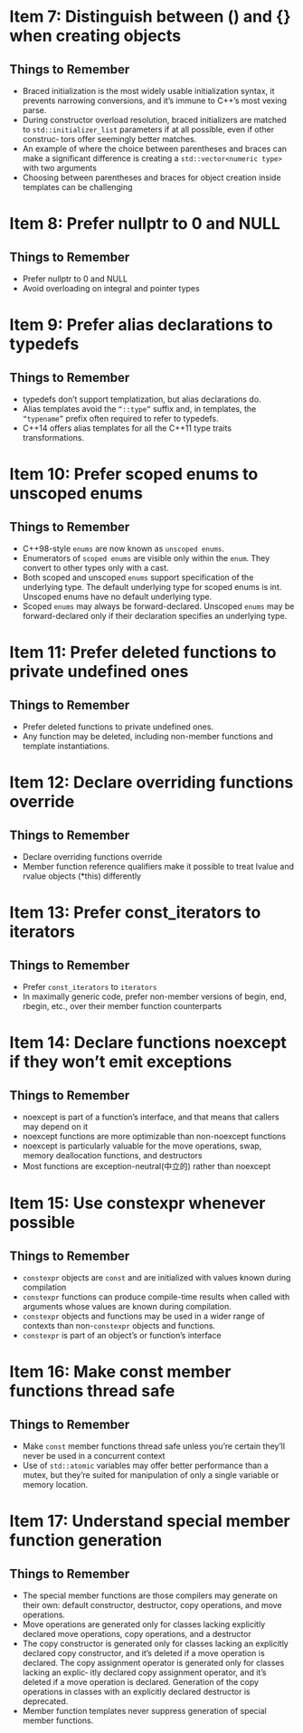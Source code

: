 # Item 7: Distinguish between () and {} when creating objects
## Things to Remember
* Braced initialization is the most widely usable initialization syntax, it prevents
narrowing conversions, and it’s immune to C++’s most vexing parse.
* During constructor overload resolution, braced initializers are matched to
`std::initializer_list` parameters if at all possible, even if other construc‐
tors offer seemingly better matches.
* An example of where the choice between parentheses and braces can make a
significant difference is creating a `std::vector<numeric type>` with two
arguments
* Choosing between parentheses and braces for object creation inside templates
can be challenging

# Item 8: Prefer nullptr to 0 and NULL
## Things to Remember
* Prefer nullptr to 0 and NULL
* Avoid overloading on integral and pointer types

# Item 9: Prefer alias declarations to typedefs
## Things to Remember
* typedefs don’t support templatization, but alias declarations do.
* Alias templates avoid the `“::type”` suffix and, in templates, the `“typename”` prefix often required to refer to typedefs.
* C++14 offers alias templates for all the C++11 type traits transformations.

# Item 10: Prefer scoped enums to unscoped enums
## Things to Remember
* C++98-style `enums` are now known as `unscoped enums`.
* Enumerators of `scoped enums` are visible only within the `enum`. They convert
to other types only with a cast.
* Both scoped and unscoped `enums` support specification of the underlying type.
The default underlying type for scoped enums is int. Unscoped enums have no
default underlying type.
* Scoped `enums` may always be forward-declared. Unscoped `enums` may be
forward-declared only if their declaration specifies an underlying type.

# Item 11: Prefer deleted functions to private undefined ones
## Things to Remember
* Prefer deleted functions to private undefined ones.
* Any function may be deleted, including non-member functions and template
instantiations.

# Item 12: Declare overriding functions override
## Things to Remember
* Declare overriding functions override
* Member function reference qualifiers make it possible to treat lvalue and
rvalue objects (*this) differently

# Item 13: Prefer const_iterators to iterators
## Things to Remember
* Prefer `const_iterators` to `iterators`
* In maximally generic code, prefer non-member versions of begin, end,
rbegin, etc., over their member function counterparts

# Item 14: Declare functions noexcept if they won’t emit exceptions
## Things to Remember
* noexcept is part of a function’s interface, and that means that callers may
depend on it
* noexcept functions are more optimizable than non-noexcept functions
* noexcept is particularly valuable for the move operations, swap, memory
deallocation functions, and destructors
* Most functions are exception-neutral(中立的) rather than noexcept

# Item 15: Use constexpr whenever possible
## Things to Remember
* `constexpr` objects are `const` and are initialized with values known during
compilation
* `constexpr` functions can produce compile-time results when called with
arguments whose values are known during compilation.
* `constexpr` objects and functions may be used in a wider range of contexts
than non-`constexpr` objects and functions.
* `constexpr` is part of an object’s or function’s interface

# Item 16: Make const member functions thread safe
## Things to Remember
* Make `const` member functions thread safe unless you’re certain they’ll never
be used in a concurrent context
* Use of `std::atomic` variables may offer better performance than a mutex, but
they’re suited for manipulation of only a single variable or memory location.

# Item 17: Understand special member function generation
## Things to Remember
* The special member functions are those compilers may generate on their own:
default constructor, destructor, copy operations, and move operations.
* Move operations are generated only for classes lacking explicitly declared
move operations, copy operations, and a destructor
* The copy constructor is generated only for classes lacking an explicitly
declared copy constructor, and it’s deleted if a move operation is declared.
The copy assignment operator is generated only for classes lacking an explic‐
itly declared copy assignment operator, and it’s deleted if a move operation is
declared. Generation of the copy operations in classes with an explicitly
declared destructor is deprecated.
* Member function templates never suppress generation of special member
functions.